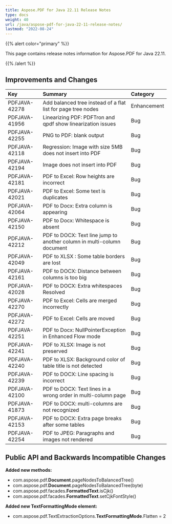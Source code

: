 ```yaml
---
title: Aspose.PDF for Java 22.11 Release Notes
type: docs
weight: 40
url: /java/aspose-pdf-for-java-22-11-release-notes/
lastmod: "2022-08-24"
---
```


{{% alert color="primary" %}}

This page contains release notes information for Aspose.PDF for Java 22.11.

{{% /alert %}}
## **Improvements and Changes**

|**Key**|**Summary**|**Category**|
| :- | :- | :- |
|PDFJAVA-42278|Add balanced tree instead of a flat list for page tree nodes|Enhancement|
|PDFJAVA-41956|Linearizing PDF: PDFTron and qpdf show linearization issues|Bug|
|PDFJAVA-42255|PNG to PDF: blank output|Bug|
|PDFJAVA-42118|Regression: Image with size 5MB does not insert into PDF|Bug|
|PDFJAVA-42194|Image does not insert into PDF|Bug|
|PDFJAVA-42181|PDF to Excel: Row heights are incorrect|Bug|
|PDFJAVA-42021|PDF to Excel: Some text is duplicates|Bug|
|PDFJAVA-42064|PDF to Docx: Extra column is appearing|Bug|
|PDFJAVA-42150|PDF to Docx: Whitespace is absent|Bug|
|PDFJAVA-42212|PDF to DOCX: Text line jump to another column in multi-column document|Bug|
|PDFJAVA-42049|PDF to XLSX : Some table borders are lost|Bug|
|PDFJAVA-42161|PDF to DOCX: Distance between columns is too big|Bug|
|PDFJAVA-42028|PDF to DOCX: Extra whitespaces Resolved|Bug|
|PDFJAVA-42270|PDF to Excel: Cells are merged incorrectly|Bug|
|PDFJAVA-42272|PDF to Excel: Cells are moved|Bug|
|PDFJAVA-42251|PDF to Docx: NullPointerException in Enhanced Flow mode|Bug|
|PDFJAVA-42241|PDF to XLSX: Image is not preserved|Bug|
|PDFJAVA-42240|PDF to XLSX: Background color of table title is not detected|Bug|
|PDFJAVA-42239|PDF to DOCX: Line spacing is incorrect|Bug|
|PDFJAVA-42100|PDF to DOCX: Text lines in a wrong order in multi-column page|Bug|
|PDFJAVA-41873|PDF to DOCX: multi-columns are not recognized|Bug|
|PDFJAVA-42153|PDF to DOCX: Extra page breaks after some tables|Bug|
|PDFJAVA-42254|PDF to JPEG: Paragraphs and images not rendered|Bug|


## **Public API and Backwards Incompatible Changes**




**Added new methods:**

- com.aspose.pdf.**Document**.pageNodesToBalancedTree()
- com.aspose.pdf.**Document**.pageNodesToBalancedTree(byte)
- com.aspose.pdf.facades.**FormattedText**.isCjk()
- com.aspose.pdf.facades.**FormattedText**.setCjkFontStyle()

**Added new TextFormattingMode element:**

- com.aspose.pdf.TextExtractionOptions.**TextFormattingMode**.Flatten = 2 




